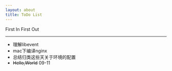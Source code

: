 ```yaml
---
layout: about
title: ToDo List
---
```

First In First Out  


***

* 理解libevent
* mac下编译nginx
* 总结归类这些天关于环境的配置
* <strike>Hello,World</strike> 09-11


